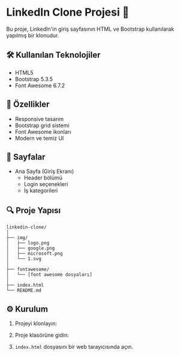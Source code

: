 # LinkedIn Clone Projesi 🚀

Bu proje, LinkedIn'in giriş sayfasının HTML ve Bootstrap kullanılarak yapılmış bir klonudur.

## 🛠️ Kullanılan Teknolojiler

- HTML5
- Bootstrap 5.3.5
- Font Awesome 6.7.2

## 💫 Özellikler

- Responsive tasarım
- Bootstrap grid sistemi
- Font Awesome ikonları
- Modern ve temiz UI

## 🎯 Sayfalar

- Ana Sayfa (Giriş Ekranı)
  - Header bölümü
  - Login seçenekleri
  - İş kategorileri


## 🔍 Proje Yapısı

```
linkedin-clone/
│
├── img/
│   ├── logo.png
│   ├── google.png
│   ├── microsoft.png
│   └── 1.svg
│
├── fontawesome/
│   └── [font awesome dosyaları]
│
├── index.html
└── README.md
```

## ⚙️ Kurulum

1. Projeyi klonlayın:

2. Proje klasörüne gidin:

3. `index.html` dosyasını bir web tarayıcısında açın.